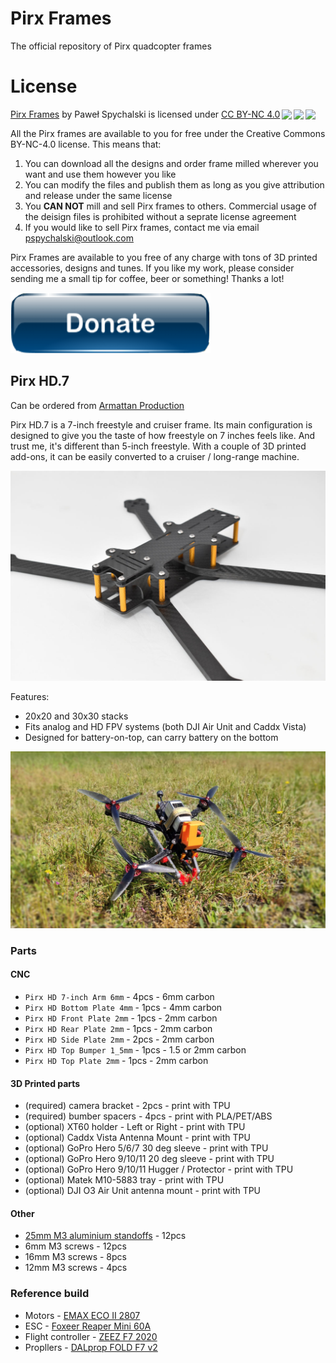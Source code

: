 # Pirx Frames
The official repository of Pirx quadcopter frames

# License

<p xmlns:cc="http://creativecommons.org/ns#" xmlns:dct="http://purl.org/dc/terms/"><a property="dct:title" rel="cc:attributionURL" href="https://github.com/DzikuVx/pirx-frames">Pirx Frames</a> by <span property="cc:attributionName">Paweł Spychalski</span> is licensed under <a href="http://creativecommons.org/licenses/by-nc/4.0/?ref=chooser-v1" target="_blank" rel="license noopener noreferrer" style="display:inline-block;">CC BY-NC 4.0<img style="height:22px!important;margin-left:3px;vertical-align:text-bottom;" src="https://mirrors.creativecommons.org/presskit/icons/cc.svg?ref=chooser-v1"><img style="height:22px!important;margin-left:3px;vertical-align:text-bottom;" src="https://mirrors.creativecommons.org/presskit/icons/by.svg?ref=chooser-v1"><img style="height:22px!important;margin-left:3px;vertical-align:text-bottom;" src="https://mirrors.creativecommons.org/presskit/icons/nc.svg?ref=chooser-v1"></a></p>

All the Pirx frames are available to you for free under the Creative Commons BY-NC-4.0 license. This means that:
1. You can download all the designs and order frame milled wherever you want and use them however you like
1. You can modify the files and publish them as long as you give attribution and release under the same license
1. You **CAN NOT** mill and sell Pirx frames to others. Commercial usage of the deisign files is prohibited without a seprate license agreement
1. If you would like to sell Pirx frames, contact me via email 
<a href="mailto:pspychalski@outlook.com">pspychalski@outlook.com</a>

Pirx Frames are available to you free of any charge with tons of 3D printed accessories, designs and tunes. If you like my work, please consider sending me a small tip for coffee, beer or something! Thanks a lot!

[![PayPal Donate](assets/donate.png)](https://paypal.me/pawelspychalski)

## Pirx HD.7

Can be ordered from [Armattan Production](https://armattanproductions.com/pages/kit_detail/2927)

Pirx HD.7 is a 7-inch freestyle and cruiser frame. Its main configuration is designed to give you the taste of how freestyle on 7 inches feels like. And trust me, it's different than 5-inch freestyle. With a couple of 3D printed add-ons, it can be easily converted to a cruiser / long-range machine.

![Pirx HD.7](assets/pirx-hd-7-02.jpg)

Features:
* 20x20 and 30x30 stacks
* Fits analog and HD FPV systems (both DJI Air Unit and Caddx Vista)
* Designed for battery-on-top, can carry battery on the bottom

![Pirx HD.7](assets/pirx-hd-7-01.jpg)

### Parts

#### CNC

* `Pirx HD 7-inch Arm 6mm` - 4pcs - 6mm carbon
* `Pirx HD Bottom Plate 4mm` - 1pcs - 4mm carbon
* `Pirx HD Front Plate 2mm` - 1pcs - 2mm carbon
* `Pirx HD Rear Plate 2mm` - 1pcs - 2mm carbon
* `Pirx HD Side Plate 2mm` - 2pcs - 2mm carbon
* `Pirx HD Top Bumper 1_5mm` - 1pcs - 1.5 or 2mm carbon
* `Pirx HD Top Plate 2mm` - 1pcs - 2mm carbon

#### 3D Printed parts

* (required) camera bracket - 2pcs - print with TPU 
* (required) bumber spacers - 4pcs - print with PLA/PET/ABS
* (optional) XT60 holder - Left or Right - print with TPU
* (optional) Caddx Vista Antenna Mount - print with TPU
* (optional) GoPro Hero 5/6/7 30 deg sleeve - print with TPU
* (optional) GoPro Hero 9/10/11 20 deg sleeve - print with TPU
* (optional) GoPro Hero 9/10/11 Hugger / Protector - print with TPU
* (optional) Matek M10-5883 tray - print with TPU
* (optional) DJI O3 Air Unit antenna mount - print with TPU

#### Other

* [25mm M3 aluminium standoffs](https://bit.ly/3v1vFDE) - 12pcs
* 6mm M3 screws - 12pcs
* 16mm M3 screws - 8pcs
* 12mm M3 screws - 4pcs

### Reference build

* Motors - [EMAX ECO II 2807](https://bit.ly/3g3g0Qh)
* ESC - [Foxeer Reaper Mini 60A](https://bit.ly/2QaBWy2)
* Flight controller - [ZEEZ F7 2020](https://bit.ly/3uD8srp)
* Propllers - [DALprop FOLD F7 v2](https://bit.ly/3ikpE2b) 